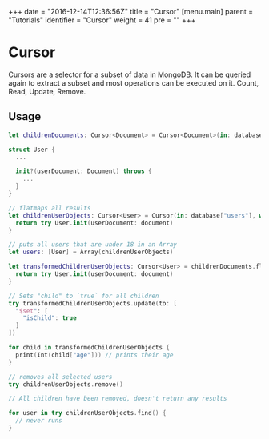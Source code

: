 +++
date = "2016-12-14T12:36:56Z"
title = "Cursor"
[menu.main]
  parent = "Tutorials"
  identifier = "Cursor"
  weight = 41
  pre = "<i class='fa'></i>"
+++

# Cursor

Cursors are a selector for a subset of data in MongoDB. It can be queried again to extract a subset and most operations can be executed on it. Count, Read, Update, Remove.

## Usage

```swift
let childrenDocuments: Cursor<Document> = Cursor<Document>(in: database["users"], where: "age" < 18)

struct User {
  ...

  init?(userDocument: Document) throws {
    ...
  }
}

// flatmaps all results
let childrenUserObjects: Cursor<User> = Cursor(in: database["users"], where: "age" < 18) { document in
  return try User.init(userDocument: document)
}

// puts all users that are under 18 in an Array
let users: [User] = Array(childrenUserObjects)

let transformedChildrenUserObjects: Cursor<User> = childrenDocuments.flatMap { document in
  return try User.init(userDocument: document)
}

// Sets "child" to `true` for all children
try transformedChildrenUserObjects.update(to: [
  "$set": [
    "isChild": true
  ]
])

for child in transformedChildrenUserObjects {
  print(Int(child["age"])) // prints their age
}

// removes all selected users
try childrenUserObjects.remove()

// All children have been removed, doesn't return any results

for user in try childrenUserObjects.find() {
  // never runs
}
```
